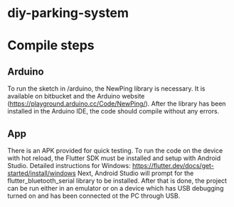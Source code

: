 # diy-parking-system

# Compile steps
## Arduino
To run the sketch in /arduino, the NewPing library is necessary. It is available on bitbucket and the Arduino website (https://playground.arduino.cc/Code/NewPing/). After the library has been installed in the Arduino IDE, the code should compile without any errors.

## App
There is an APK provided for quick testing. To run the code on the device with hot reload, the Flutter SDK must be installed and setup with Android Studio. Detailed instructions for Windows: https://flutter.dev/docs/get-started/install/windows Next, Android Studio will prompt for the flutter_bluetooth_serial library to be installed. After that is done, the project can be run either in an emulator or on a device which has USB debugging turned on and has been connected ot the PC through USB.
